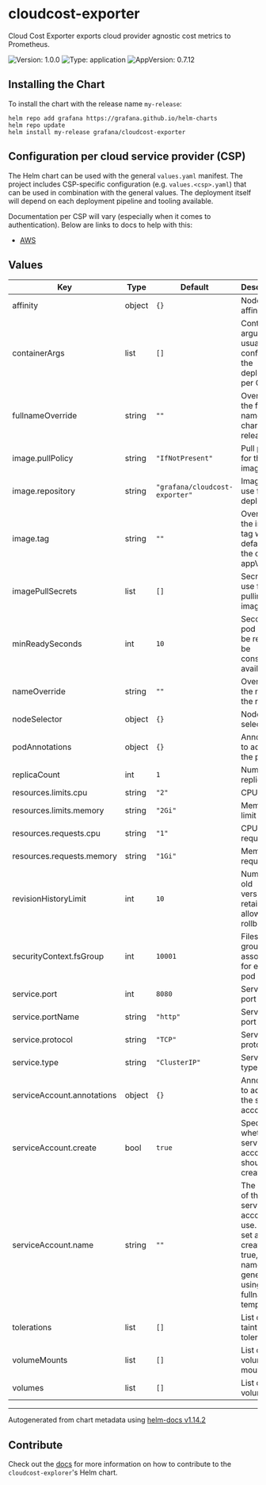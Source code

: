 # cloudcost-exporter

Cloud Cost Exporter exports cloud provider agnostic cost metrics to Prometheus.

![Version: 1.0.0](https://img.shields.io/badge/Version-1.0.0-informational?style=flat-square) ![Type: application](https://img.shields.io/badge/Type-application-informational?style=flat-square) ![AppVersion: 0.7.12](https://img.shields.io/badge/AppVersion-0.7.12-informational?style=flat-square)

## Installing the Chart

To install the chart with the release name `my-release`:

```console
helm repo add grafana https://grafana.github.io/helm-charts
helm repo update
helm install my-release grafana/cloudcost-exporter
```

## Configuration per cloud service provider (CSP)

The Helm chart can be used with the general `values.yaml` manifest.
The project includes CSP-specific configuration (e.g. `values.<csp>.yaml`) that can be used in combination with the general values.
The deployment itself will depend on each deployment pipeline and tooling available.

Documentation per CSP will vary (especially when it comes to authentication). Below are links to docs to help with this:
* [AWS](https://github.com/grafana/cloudcost-exporter/tree/main/docs/deploying/aws)

## Values

| Key | Type | Default | Description |
|-----|------|---------|-------------|
| affinity | object | `{}` | Node/pod affinities |
| containerArgs | list | `[]` | Container arguments, usually to configure the deployment per CSP |
| fullnameOverride | string | `""` | Override the full name of the chart and release |
| image.pullPolicy | string | `"IfNotPresent"` | Pull policy for the image |
| image.repository | string | `"grafana/cloudcost-exporter"` | Image to use for deploying |
| image.tag | string | `""` | Overrides the image tag whose default is the chart appVersion. |
| imagePullSecrets | list | `[]` | Secrets to use for pulling the image |
| minReadySeconds | int | `10` | Seconds a pod should be ready to be considered available |
| nameOverride | string | `""` | Override the name of the release |
| nodeSelector | object | `{}` | Node selector |
| podAnnotations | object | `{}` | Annotations to add to the pod |
| replicaCount | int | `1` | Number of replicas |
| resources.limits.cpu | string | `"2"` | CPU limit |
| resources.limits.memory | string | `"2Gi"` | Memory limit |
| resources.requests.cpu | string | `"1"` | CPU request |
| resources.requests.memory | string | `"1Gi"` | Memory request |
| revisionHistoryLimit | int | `10` | Number of old versions to retain to allow rollback |
| securityContext.fsGroup | int | `10001` | Filesystem group to associate for each pod |
| service.port | int | `8080` | Service port |
| service.portName | string | `"http"` | Service port name |
| service.protocol | string | `"TCP"` | Service protocol |
| service.type | string | `"ClusterIP"` | Service type |
| serviceAccount.annotations | object | `{}` | Annotations to add to the service account |
| serviceAccount.create | bool | `true` | Specifies whether a service account should be created |
| serviceAccount.name | string | `""` | The name of the service account to use. If not set and create is true, a name is generated using the fullname template |
| tolerations | list | `[]` | List of node taints to tolerate |
| volumeMounts | list | `[]` | List of volume mounts |
| volumes | list | `[]` | List of volumes |

----------------------------------------------
Autogenerated from chart metadata using [helm-docs v1.14.2](https://github.com/norwoodj/helm-docs/releases/v1.14.2)

## Contribute

Check out the [docs](https://github.com/grafana/cloudcost-exporter/tree/main//docs/contribute/releases.md#helm-chart)
for more information on how to contribute to the `cloudcost-explorer`'s Helm chart.
